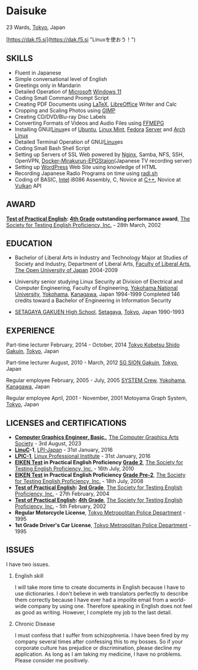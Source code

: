 # Daisuke

23 Wards, [Tokyo](https://www.metro.tokyo.lg.jp/english/index.html "東京都"), Japan

[https://dak.f5.si](https://dak.f5.si "Linuxを使おう！")

## SKILLS

* Fluent in Japanese
* Simple conversational level of English
* Greetings only in Mandarin
* Detailed Operation of [Microsoft](https://www.microsoft.com/ "マイクロソフト") [Windows 11](https://www.microsoft.com/en-us/windows/ "ウィンドウズ１１")
* Coding Small Command Prompt Script
* Creating PDF Documents using [LaTeX](https://www.latex-project.org/ "ラテック"), [LibreOffice](https://www.libreoffice.org/ "リブレ・オフィス") Writer and Calc
* Cropping and Scaling Photos using [GIMP](https://www.gimp.org/ "ギンプ")
* Creating CD/DVD/Blu-ray Disc Labels
* Converting Formats of Videos and Audio Files using [FFMEPG](https://ffmpeg.org/ "エフエフエムペグ")
* Installing GNU/[Linux](https://kernel.org/ "リナックス")es of [Ubuntu](https://ubuntu.com/ "ウブンツ"), [Linux Mint](https://linuxmint.com/ "リナックス・ミント"), [Fedora](https://fedoraproject.org/ "フェドーラ") [Server](https://fedoraproject.org/server/ "フェドーラ・サーバー") and [Arch Linux](https://archlinux.org/ "アーチ・リナックス")
* Detailed Terminal Operation of GNU/[Linux](https://kernel.org/ "リナックス")es
* Coding Small Bash Shell Script
* Setting up Servers of SSL Web powered by [Nginx](https://nginx.org/ "エンジンエックス"), Samba, NFS, SSH, OpenVPN, [Docker-Mirakurun-EPGStaion](https://github.com/l3tnun/docker-mirakurun-epgstation "イーピージー・ステーション")(Japanese TV recording server)
* Setting up [WordPress](https://wordpress.org/ "ワードプレス") Web Site using knowledge of HTML
* Recording Japanese Radio Programs on time using [radi.sh](https://github.com/uru2/radish "ラディッシュ")
* Coding of BASIC, [Intel](https://www.intel.com/ "インテル") i8086 Assembly, C, Novice at [C++](https://isocpp.org/ "シープラスプラス"), Novice at [Vulkan](https://www.vulkan.org/ "ヴァルカン") API

## AWARD

**[Test of Practical English](https://www.eiken.or.jp/eiken/en/eiken-tests/ "英検"): [4th Grade](https://www.eiken.or.jp/eiken/en/grades/grade_4/ "４級") outstanding performance award**, [The Society for Testing English Proficiency, Inc.](https://www.eiken.or.jp/eiken/en/association/ "公益財団法人 日本英語検定協会") - 28th March, 2002

## EDUCATION

* Bachelor of Liberal Arts in Industry and Technology Major at Studies of Society and Industry, Department of Liberal Arts, [Faculty of Liberal Arts](https://www.ouj.ac.jp/en/faculty/liberalarts/ "教養学部"), [The Open University of Japan](https://www.ouj.ac.jp/en/ "放送大学学園") 2004-2009

* University senior studying Linux Security at Division of Electrical and Computer Engineering, Faculty of Engineering, [Yokohama National University](https://www.ynu.ac.jp/english/ "国立大学法人横浜国立大学"), [Yokohama](https://www.city.yokohama.lg.jp/lang/residents/en/ "横浜市"), [Kanagawa](https://www.pref.kanagawa.jp/translate.html?p=/index.html "神奈川県"), Japan 1994-1999 Completed 146 credits toward a Bachelor of Engineering in Information Security

* [SETAGAYA GAKUEN High School](https://www.setagayagakuen.ac.jp/ "学校法人世田谷学園"), [Setagaya](https://honyaku.j-server.com/LUCSETAGAY/ns/tl.cgi/https://www.city.setagaya.lg.jp/index.html?SLANG=ja&TLANG=en&XMODE=0&XCHARSET=utf-8&XJSID=0 "世田谷区"), [Tokyo](https://www.metro.tokyo.lg.jp/english/index.html "東京都"), Japan 1990-1993

## EXPERIENCE

Part-time lecturer February, 2014 - October, 2014
[Tokyo Kobetsu Shido Gakuin](https://www.kobetsu.co.jp/ "株式会社東京個別指導学院"), [Tokyo](https://www.metro.tokyo.lg.jp/english/index.html "東京都"), Japan

Part-time lecturer August, 2010 - March, 2012
[SG SION Gakuin](http://www1.ttcn.ne.jp/~shiongakuin/ "シオン学院"), [Tokyo](https://www.metro.tokyo.lg.jp/english/index.html "東京都"), Japan

Regular employee February, 2005 - July, 2005
[SYSTEM Crew](http://syscrew.co.jp/ "株式会社 システムクルー"), [Yokohama](https://www.city.yokohama.lg.jp/lang/residents/en/ "横浜市"), [Kanagawa](https://www.pref.kanagawa.jp/translate.html?p=/index.html "神奈川県"), Japan

Regular employee April, 2001 - November, 2001
Motoyama Graph System, [Tokyo](https://www.metro.tokyo.lg.jp/english/index.html "東京都"), Japan

## LICENSES and CERTIFICATIONS

* **[Computer Graphics Engineer, Basic.](https://www.cgarts.or.jp/v1/kentei/about/cg_engineer/third.html "ＣＧエンジニア検定ベーシック")**, [The Computer Graphics Arts Society](https://www.cgarts.or.jp/eng-about "公益財団法人 画像情報教育振興協会") - 3rd August, 2023
* **[LinuC](https://linuc.org/en/ "リナック")-1**, [LPI-Japan](https://lpi.or.jp/en/ "ＬＰＩ－ＪＡＰＡＮ") - 31st January, 2016
* **[LPIC-1](https://www.lpi.org/our-certifications/lpic-1-overview/ "エルピック レベル１")**, [Linux Professional Institute](https://www.lpi.org/ "ＬＰＩ") - 31st January, 2016
* **[EIKEN Test](https://www.eiken.or.jp/eiken/en/eiken-tests/ "英検") in Practical English Proficiency [Grade 2](https://www.eiken.or.jp/eiken/en/grades/grade_2/ "２級")**, [The Society for Testing English Proficiency, Inc.](https://www.eiken.or.jp/eiken/en/association/ "公益財団法人 日本英語検定協会") - 16th July, 2010
* **[EIKEN Test](https://www.eiken.or.jp/eiken/en/eiken-tests/ "英検") in Practical English Proficiency [Grade Pre-2](https://www.eiken.or.jp/eiken/en/grades/grade_p2/ "準2級")**, [The Society for Testing English Proficiency, Inc.](https://www.eiken.or.jp/eiken/en/association/ "公益財団法人 日本英語検定協会") - 18th July, 2008
* **[Test of Practical English](https://www.eiken.or.jp/eiken/en/eiken-tests/ "英検"): [3rd Grade](https://www.eiken.or.jp/eiken/en/grades/grade_3/ "３級")**, [The Society for Testing English Proficiency, Inc.](https://www.eiken.or.jp/eiken/en/association/ "公益財団法人 日本英語検定協会") - 27th February, 2004
* **[Test of Practical English](https://www.eiken.or.jp/eiken/en/eiken-tests/ "英検"): [4th Grade](https://www.eiken.or.jp/eiken/en/grades/grade_4/ "４級")**, [The Society for Testing English Proficiency, Inc.](https://www.eiken.or.jp/eiken/en/association/ "公益財団法人 日本英語検定協会") - 5th February, 2002
* **Regular Motorcycle License**, [Tokyo Metropolitan Police Department](https://www.keishicho.metro.tokyo.lg.jp/multilingual/english/index.html "警視庁") - 1995
* **1st Grade Driver's Car License**, [Tokyo Metropolitan Police Department](https://www.keishicho.metro.tokyo.lg.jp/multilingual/english/index.html "警視庁") - 1995

## ISSUES

   I have two issues.

1. English skill

   I will take more time to create documents in English because I have to use dictionaries. I don't believe in web translators perfectly to describe them correctly because I have ever had a impolite email from a world-wide company by using one. Therefore speaking in English does not feel as good as writing. However, I complete my job to the last detail.

2. Chronic Disease

   I must confess that I suffer from schizophrenia. I have been fired by my company several times after confessing this to my bosses. So if your corporate culture has prejudice or discrimination, please decline my application. As long as I am taking my medicine, I have no problems. Please consider me positively.
